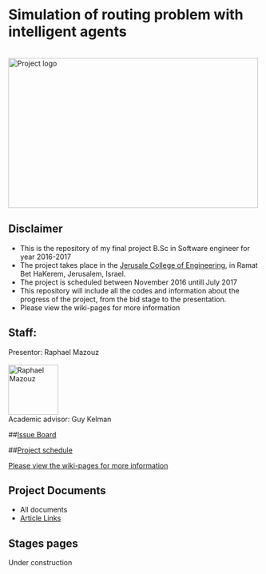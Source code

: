 # Simulation of routing problem with intelligent agents
<br>
<img src="https://github.com/raphym/Simulation-of-routing-problem-with-intelligent-agents/blob/master/Pictures/image_readme.jpg?raw=true" alt="Project logo" width="500" height="300">


## Disclaimer
* This is the repository of my final project B.Sc in Software engineer for year 2016-2017
* The project takes place in the [Jerusale College of Engineering](www.jce.ac.il), in Ramat Bet HaKerem, Jerusalem, Israel.
* The project is scheduled between November 2016 untill July 2017 
* This repository will include all the codes and information about the progress of the project, from the bid stage to the presentation.
* Please view the wiki-pages for more information

## Staff:
Presentor: Raphael Mazouz<br><br>
<a href="https://github.com/raphym">
<img src="https://avatars2.githubusercontent.com/u/17546494?v=3&s=460" alt="Raphael Mazouz" width="100" height="100"></a>
<br>Academic advisor: Guy Kelman

##[Issue Board](https://huboard.com/)

##[Project schedule](https://calendar.google.com/)

[Please view the wiki-pages for more information](https://github.com/raphym/Simulation-of-routing-problem-with-intelligent-agents/wiki)

## Project Documents
- All documents
- [Article Links](https://github.com/)

## Stages pages
Under construction
